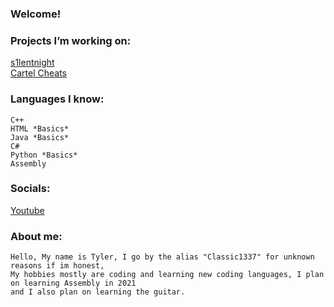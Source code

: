 ### Welcome!

### Projects I’m working on:
<a href = "http://s1lentnight.com/"> s1lentnight </a> <br>
<a href = "https://www.cartelcheats.com"> Cartel Cheats </a> <br>

### Languages I know:
	C++
	HTML *Basics*
	Java *Basics*
	C#
	Python *Basics*
	Assembly
	
### Socials:
<a href = "https://www.youtube.com/channel/UCIfT4nxWaqUlU7IiYj5NYDA"> Youtube </a>
	
### About me:
	Hello, My name is Tyler, I go by the alias "Classic1337" for unknown reasons if im honest,
	My hobbies mostly are coding and learning new coding languages, I plan on learning Assembly in 2021
	and I also plan on learning the guitar.
